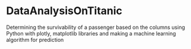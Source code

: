 # DataAnalysisOnTitanic
Determining the survivability of a passenger based on the columns using Python with plotly, matplotlib libraries and making a machine learning algorithm for prediction
